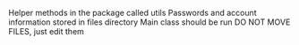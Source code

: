 Helper methods in the package called utils
Passwords and account information stored in files directory
Main class should be run
DO NOT MOVE FILES, just edit them
